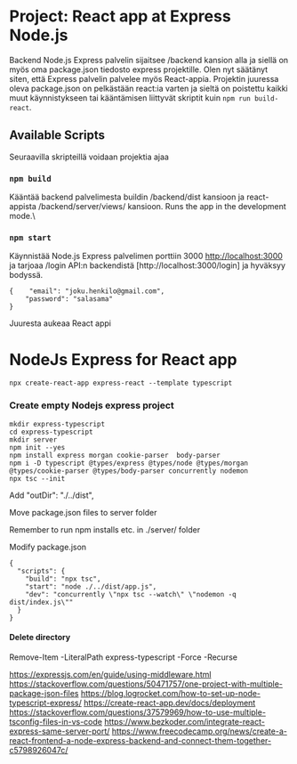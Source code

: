 # Project: React app at Express Node.js
Backend Node.js Express palvelin sijaitsee /backend kansion alla ja siellä on myös oma package.json tiedosto express projektille. Olen nyt säätänyt siten, että Express palvelin palvelee myös React-appia. Projektin juuressa oleva package.json on pelkästään react:ia varten ja sieltä on poistettu kaikki muut käynnistykseen tai kääntämisen liittyvät skriptit kuin `npm run build-react`.


## Available Scripts

Seuraavilla skripteillä voidaan projektia ajaa

### `npm build`
Kääntää backend palvelimesta buildin /backend/dist kansioon ja react-appista /backend/server/views/ kansioon.
Runs the app in the development mode.\


### `npm start`
Käynnistää Node.js Express palvelimen porttiin 3000 [http://localhost:3000](http://localhost:3000) ja tarjoaa /login API:n backendistä [http://localhost:3000/login] ja hyväksyy bodyssä.
````
{    "email": "joku.henkilo@gmail.com",
    "password": "salasama"
}
````
Juuresta aukeaa React appi


# NodeJs Express for React app

```
npx create-react-app express-react --template typescript
```


### Create empty Nodejs express project

````
mkdir express-typescript
cd express-typescript
mkdir server
npm init --yes
npm install express morgan cookie-parser  body-parser
npm i -D typescript @types/express @types/node @types/morgan @types/cookie-parser @types/body-parser concurrently nodemon
npx tsc --init
````

Add 
 "outDir": "./../dist",   

Move package.json files to server folder

Remember to run npm installs etc. in ./server/ folder


Modify package.json
````
{
  "scripts": {
    "build": "npx tsc",
    "start": "node ./../dist/app.js",
    "dev": "concurrently \"npx tsc --watch\" \"nodemon -q dist/index.js\""
  }
}
````



#### Delete directory

Remove-Item -LiteralPath express-typescript -Force -Recurse


https://expressjs.com/en/guide/using-middleware.html
https://stackoverflow.com/questions/50471757/one-project-with-multiple-package-json-files
https://blog.logrocket.com/how-to-set-up-node-typescript-express/
https://create-react-app.dev/docs/deployment
https://stackoverflow.com/questions/37579969/how-to-use-multiple-tsconfig-files-in-vs-code
https://www.bezkoder.com/integrate-react-express-same-server-port/
https://www.freecodecamp.org/news/create-a-react-frontend-a-node-express-backend-and-connect-them-together-c5798926047c/
